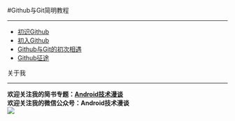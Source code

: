 #Github与Git简明教程  
***  
- [初识Github](https://github.com/lavor-zl/Github-Git/blob/master/初识Github.md)  
- [初入Github](https://github.com/lavor-zl/Github-Git/blob/master/初入Github.md)  
- [Github与Git的初次相遇](https://github.com/lavor-zl/Github-Git/blob/master/Github与Git的初次相遇.md)  
- [Github征途](https://github.com/lavor-zl/Github-Git/blob/master/Github征途.md)  






关于我
***  
**欢迎关注我的简书专题：[Android技术漫谈](http://www.jianshu.com/collection/4833a48d1cb2)**  
**欢迎关注我的微信公众号：Android技术漫谈**  
![](http://i.imgur.com/u75x3BP.jpg)  
